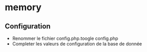 # memory

## Configuration

- Renommer le fichier config.php.toogle config.php
- Completer les valeurs de configuration de la base de donnée
